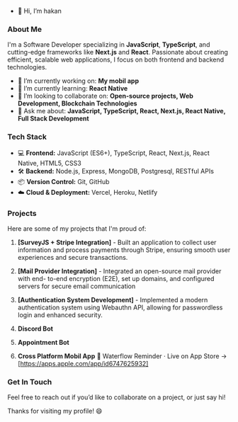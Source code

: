 - 👋 Hi, I’m hakan

### About Me

I'm a Software Developer specializing in **JavaScript**, **TypeScript**, and cutting-edge frameworks like **Next.js** and **React**. Passionate about creating efficient, scalable web applications, I focus on both frontend and backend technologies.

- 🔭 I’m currently working on: **My mobil app**
- 🌱 I’m currently learning: **React Native**
- 👯 I’m looking to collaborate on: **Open-source projects, Web Development, Blockchain Technologies**
- 💬 Ask me about: **JavaScript, TypeScript, React, Next.js, React Native, Full Stack Development**


### Tech Stack

- 💻 **Frontend:** JavaScript (ES6+), TypeScript, React, Next.js, React Native, HTML5, CSS3
- 🛠️ **Backend:** Node.js, Express, MongoDB, Postgresql, RESTful APIs
- 📦 **Version Control:** Git, GitHub
- ☁️ **Cloud & Deployment:** Vercel, Heroku, Netlify

### Projects

Here are some of my projects that I'm proud of:

1. **[SurveyJS + Stripe Integration]** - Built an application to collect user information and
process payments through Stripe, ensuring smooth
user experiences and secure transactions.
 
   
2. **[Mail Provider Integration]** - Integrated an open-source mail provider with end-
to-end encryption (E2E), set up domains, and
configured servers for secure email
communication
  
3. **[Authentication System Development]** - Implemented a modern authentication system
using Webauthn API, allowing for passwordless
login and enhanced security.

4. **Discord Bot** 
5. **Appointment Bot**
6. **Cross Platform Mobil App**  🚀 Waterflow Reminder · Live on App Store → 
[https://apps.apple.com/app/id6747625932]



### Get In Touch

Feel free to reach out if you’d like to collaborate on a project, or just say hi!


Thanks for visiting my profile! 😄



<!---
hknfrt/hknfrt is a ✨ special ✨ repository because its `README.md` (this file) appears on your GitHub profile.
You can click the Preview link to take a look at your changes.
--->

